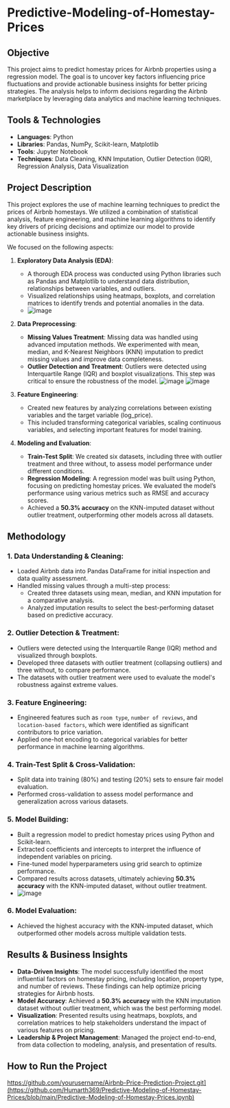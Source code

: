 # Predictive-Modeling-of-Homestay-Prices

## Objective
This project aims to predict homestay prices for Airbnb properties using a regression model. The goal is to uncover key factors influencing price fluctuations and provide actionable business insights for better pricing strategies. The analysis helps to inform decisions regarding the Airbnb marketplace by leveraging data analytics and machine learning techniques.

## Tools & Technologies
- **Languages**: Python
- **Libraries**: Pandas, NumPy, Scikit-learn, Matplotlib
- **Tools**: Jupyter Notebook
- **Techniques**: Data Cleaning, KNN Imputation, Outlier Detection (IQR), Regression Analysis, Data Visualization

## Project Description

This project explores the use of machine learning techniques to predict the prices of Airbnb homestays. We utilized a combination of statistical analysis, feature engineering, and machine learning algorithms to identify key drivers of pricing decisions and optimize our model to provide actionable business insights.

We focused on the following aspects:

1. **Exploratory Data Analysis (EDA)**:
   - A thorough EDA process was conducted using Python libraries such as Pandas and Matplotlib to understand data distribution, relationships between variables, and outliers.
   - Visualized relationships using heatmaps, boxplots, and correlation matrices to identify trends and potential anomalies in the data.
   - ![image](https://github.com/user-attachments/assets/91109e65-b143-4708-b71e-ebc4cce9a8ec)


2. **Data Preprocessing**:
   - **Missing Values Treatment**: Missing data was handled using advanced imputation methods. We experimented with mean, median, and K-Nearest Neighbors (KNN) imputation to predict missing values and improve data completeness.
   - **Outlier Detection and Treatment**: Outliers were detected using Interquartile Range (IQR) and boxplot visualizations. This step was critical to ensure the robustness of the model.
![image](https://github.com/user-attachments/assets/be62dae2-2318-40ff-b4b5-e8eb4aed9e25)
![image](https://github.com/user-attachments/assets/23cdfe7c-f916-49d0-b175-b075a3ae60c2)

3. **Feature Engineering**:
   - Created new features by analyzing correlations between existing variables and the target variable (log_price).
   - This included transforming categorical variables, scaling continuous variables, and selecting important features for model training.

4. **Modeling and Evaluation**:
   - **Train-Test Split**: We created six datasets, including three with outlier treatment and three without, to assess model performance under different conditions.
   - **Regression Modeling**: A regression model was built using Python, focusing on predicting homestay prices. We evaluated the model’s performance using various metrics such as RMSE and accuracy scores.
   - Achieved a **50.3% accuracy** on the KNN-imputed dataset without outlier treatment, outperforming other models across all datasets.

## Methodology

### 1. Data Understanding & Cleaning:
- Loaded Airbnb data into Pandas DataFrame for initial inspection and data quality assessment.
- Handled missing values through a multi-step process:
   - Created three datasets using mean, median, and KNN imputation for a comparative analysis.
   - Analyzed imputation results to select the best-performing dataset based on predictive accuracy.

### 2. Outlier Detection & Treatment:
- Outliers were detected using the Interquartile Range (IQR) method and visualized through boxplots.
- Developed three datasets with outlier treatment (collapsing outliers) and three without, to compare performance.
- The datasets with outlier treatment were used to evaluate the model's robustness against extreme values.

### 3. Feature Engineering:
- Engineered features such as `room type`, `number of reviews`, and `location-based factors`, which were identified as significant contributors to price variation.
- Applied one-hot encoding to categorical variables for better performance in machine learning algorithms.

### 4. Train-Test Split & Cross-Validation:
- Split data into training (80%) and testing (20%) sets to ensure fair model evaluation.
- Performed cross-validation to assess model performance and generalization across various datasets.

### 5. Model Building:
- Built a regression model to predict homestay prices using Python and Scikit-learn.
- Extracted coefficients and intercepts to interpret the influence of independent variables on pricing.
- Fine-tuned model hyperparameters using grid search to optimize performance.
- Compared results across datasets, ultimately achieving **50.3% accuracy** with the KNN-imputed dataset, without outlier treatment.
- ![image](https://github.com/user-attachments/assets/c9c06a74-15b9-41c9-bb69-10d6d252bb4c)


### 6. Model Evaluation:
- Achieved the highest accuracy with the KNN-imputed dataset, which outperformed other models across multiple validation tests.

## Results & Business Insights

- **Data-Driven Insights**: The model successfully identified the most influential factors on homestay pricing, including location, property type, and number of reviews. These findings can help optimize pricing strategies for Airbnb hosts.
- **Model Accuracy**: Achieved a **50.3% accuracy** with the KNN imputation dataset without outlier treatment, which was the best performing model.
- **Visualization**: Presented results using heatmaps, boxplots, and correlation matrices to help stakeholders understand the impact of various features on pricing. 
- **Leadership & Project Management**: Managed the project end-to-end, from data collection to modeling, analysis, and presentation of results.

## How to Run the Project
https://github.com/yourusername/Airbnb-Price-Prediction-Project.git](https://github.com/Humarth369/Predictive-Modeling-of-Homestay-Prices/blob/main/Predictive-Modeling-of-Homestay-Prices.ipynb)
